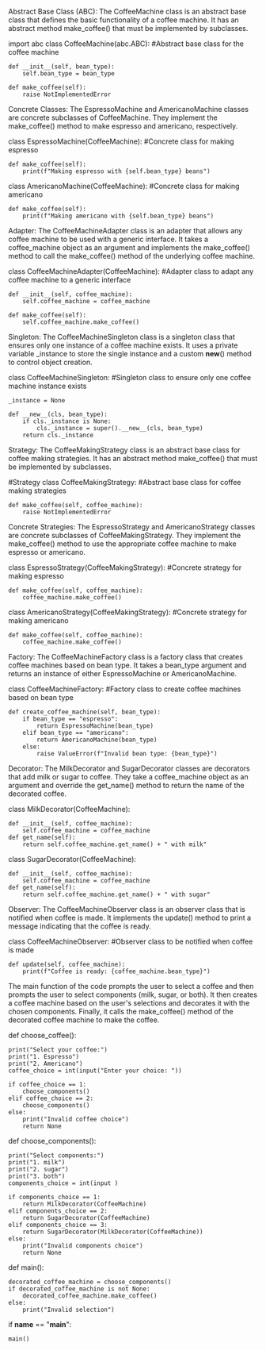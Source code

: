 Abstract Base Class (ABC): The CoffeeMachine class is an abstract base class that defines the basic functionality of a coffee machine. It has an abstract method make_coffee() that must be implemented by subclasses.


import abc
class CoffeeMachine(abc.ABC):
    #Abstract base class for the coffee machine

    def __init__(self, bean_type):
        self.bean_type = bean_type

    def make_coffee(self):
        raise NotImplementedError





Concrete Classes: The EspressoMachine and AmericanoMachine classes are concrete subclasses of CoffeeMachine. They implement the make_coffee() method to make espresso and americano, respectively.

class EspressoMachine(CoffeeMachine):
    #Concrete class for making espresso

    def make_coffee(self):
        print(f"Making espresso with {self.bean_type} beans")

class AmericanoMachine(CoffeeMachine):
    #Concrete class for making americano

    def make_coffee(self):
        print(f"Making americano with {self.bean_type} beans")





Adapter: The CoffeeMachineAdapter class is an adapter that allows any coffee machine to be used with a generic interface. It takes a coffee_machine object as an argument and implements the make_coffee() method to call the make_coffee() method of the underlying coffee machine.

class CoffeeMachineAdapter(CoffeeMachine):
    #Adapter class to adapt any coffee machine to a generic interface

    def __init__(self, coffee_machine):
        self.coffee_machine = coffee_machine

    def make_coffee(self):
        self.coffee_machine.make_coffee()





Singleton: The CoffeeMachineSingleton class is a singleton class that ensures only one instance of a coffee machine exists. It uses a private variable _instance to store the single instance and a custom __new__() method to control object creation.

class CoffeeMachineSingleton:
    #Singleton class to ensure only one coffee machine instance exists

    _instance = None

    def __new__(cls, bean_type):
        if cls._instance is None:
            cls._instance = super().__new__(cls, bean_type)
        return cls._instance





Strategy: The CoffeeMakingStrategy class is an abstract base class for coffee making strategies. It has an abstract method make_coffee() that must be implemented by subclasses.

#Strategy
class CoffeeMakingStrategy:
    #Abstract base class for coffee making strategies

    def make_coffee(self, coffee_machine):
        raise NotImplementedError





Concrete Strategies: The EspressoStrategy and AmericanoStrategy classes are concrete subclasses of CoffeeMakingStrategy. They implement the make_coffee() method to use the appropriate coffee machine to make espresso or americano.
    
class EspressoStrategy(CoffeeMakingStrategy):
    #Concrete strategy for making espresso

    def make_coffee(self, coffee_machine):
        coffee_machine.make_coffee()

class AmericanoStrategy(CoffeeMakingStrategy):
    #Concrete strategy for making americano

    def make_coffee(self, coffee_machine):
        coffee_machine.make_coffee()





Factory: The CoffeeMachineFactory class is a factory class that creates coffee machines based on bean type. It takes a bean_type argument and returns an instance of either EspressoMachine or AmericanoMachine.

class CoffeeMachineFactory:
    #Factory class to create coffee machines based on bean type

    def create_coffee_machine(self, bean_type):
        if bean_type == "espresso":
            return EspressoMachine(bean_type)
        elif bean_type == "americano":
            return AmericanoMachine(bean_type)
        else:
            raise ValueError(f"Invalid bean type: {bean_type}")





Decorator: The MilkDecorator and SugarDecorator classes are decorators that add milk or sugar to coffee. They take a coffee_machine object as an argument and override the get_name() method to return the name of the decorated coffee.

class MilkDecorator(CoffeeMachine):

    def __init__(self, coffee_machine):
        self.coffee_machine = coffee_machine
    def get_name(self):
        return self.coffee_machine.get_name() + " with milk"
    
class SugarDecorator(CoffeeMachine):

    def __init__(self, coffee_machine):
        self.coffee_machine = coffee_machine
    def get_name(self):
        return self.coffee_machine.get_name() + " with sugar"





Observer: The CoffeeMachineObserver class is an observer class that is notified when coffee is made. It implements the update() method to print a message indicating that the coffee is ready.

class CoffeeMachineObserver:
    #Observer class to be notified when coffee is made

    def update(self, coffee_machine):
        print(f"Coffee is ready: {coffee_machine.bean_type}")





The main function of the code prompts the user to select a coffee and then prompts the user to select components (milk, sugar, or both). It then creates a coffee machine based on the user's selections and decorates it with the chosen components. Finally, it calls the make_coffee() method of the decorated coffee machine to make the coffee.

def choose_coffee():

    print("Select your coffee:")
    print("1. Espresso")
    print("2. Americano")
    coffee_choice = int(input("Enter your choice: "))

    if coffee_choice == 1:
        choose_components()
    elif coffee_choice == 2:
        choose_components()
    else:
        print("Invalid coffee choice")
        return None


def choose_components():

    print("Select components:")
    print("1. milk")
    print("2. sugar")
    print("3. both")
    components_choice = int(input )

    if components_choice == 1:
        return MilkDecorator(CoffeeMachine)
    elif components_choice == 2:
        return SugarDecorator(CoffeeMachine)
    elif components_choice == 3:
        return SugarDecorator(MilkDecorator(CoffeeMachine))
    else:
        print("Invalid components choice")
        return None


def main():


    decorated_coffee_machine = choose_components()
    if decorated_coffee_machine is not None:
        decorated_coffee_machine.make_coffee()
    else:
        print("Invalid selection")
if __name__ == "__main__":

    main()
